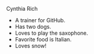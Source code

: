 Cynthia Rich

* A trainer for GitHub.
* Has two dogs.
* Loves to play the saxophone.
* Favorite food is Italian.
* Loves snow!
